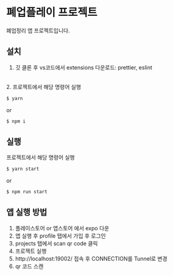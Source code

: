 # 폐업플레이 프로젝트

폐업정리 앱 프로젝트입니다.

## 설치
1. 깃 클론 후 vs코드에서 extensions 다운로드: prettier, eslint
<br/>
2. 프로젝트에서 해당 명령어 실행

```bash
$ yarn
```
or
```bash
$ npm i
```

## 실행
프로젝트에서 해당 명령어 실행
```bash
$ yarn start
```
or
```bash
$ npm run start
```

## 앱 실행 방법

1. 플레이스토어 or 앱스토어 에서 expo 다운
2. 앱 실행 후 profile 탭에서 가입 후 로그인
3. projects 탭에서 scan qr code 클릭
4. 프로젝트 실행
5. http://localhost:19002/ 접속 후 CONNECTION를 Tunnel로 변경
6. qr 코드 스캔
